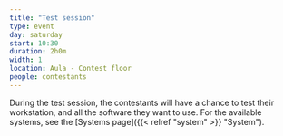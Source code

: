 ```yaml
---
title: "Test session"
type: event
day: saturday
start: 10:30
duration: 2h0m
width: 1
location: Aula - Contest floor
people: contestants
---
```


During the test session, the contestants will have a chance to test their workstation, and all the software they want to use.
For the available systems, see the [Systems page]({{< relref "system" >}} "System").
